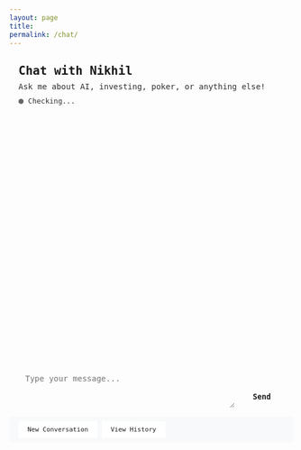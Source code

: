 ```yaml
---
layout: page
title:  
permalink: /chat/
---
```


<div id="chat-container">
  <div id="chat-header">
    <h2>Chat with Nikhil</h2>
    <p>Ask me about AI, investing, poker, or anything else!</p>
    <div id="health-status">
      <span id="health-icon">●</span>
      <span id="health-text">Checking...</span>
    </div>
  </div>

  <div id="chat-messages"></div>

  <div id="chat-input-container">
    <textarea id="chat-input" placeholder="Type your message..." rows="3"></textarea>
    <button id="send-button">Send</button>
  </div>

  <div id="loading" style="display: none;">
    <div class="typing-indicator">
      <span></span>
      <span></span>
      <span></span>
    </div>
  </div>

  <div id="conversation-actions">
    <button id="new-conversation-btn">New Conversation</button>
    <button id="conversation-history-btn">View History</button>
  </div>
</div>

<div id="history-modal" class="modal" style="display: none;">
  <div class="modal-content">
    <div class="modal-header">
      <h3>Recent Conversations</h3>
      <span class="modal-close">&times;</span>
    </div>
    <div id="conversation-list"></div>
  </div>
</div>

<style>
<style>
:root {
  --chat-primary: #0066cc;
  --chat-primary-hover: #0056b3;
  --chat-background: #ffffff;
  --chat-user-bg: var(--chat-primary);
  --chat-bot-bg: #f8f9fa;
  --chat-border: #333333;
  --chat-text: #333333;
  --chat-text-light: #ffffff;
  --chat-shadow: 5px 5px 0px 0px var(--chat-border);
  --chat-error: #dc3545;
  --chat-success: #28a745;
}

#chat-container {
  width: 100%;
  max-width: 800px;
  margin: 0 auto;
  border: 3px solid var(--chat-border);
  box-shadow: var(--chat-shadow);
  font-family: 'Monaco', 'Menlo', 'Ubuntu Mono', monospace;
  background: var(--chat-background);
  min-height: 600px;
  display: flex;
  flex-direction: column;
}

#chat-header {
  background: var(--chat-border);
  color: var(--chat-text-light);
  padding: 1rem;
  border-bottom: 3px solid var(--chat-border);
}

#chat-header h2 {
  margin: 0 0 0.5rem 0;
  font-size: 1.5em;
}

#chat-header p {
  margin: 0;
  font-size: 1em;
  opacity: 0.9;
}

#health-status {
  display: flex;
  align-items: center;
  gap: 0.5rem;
  margin-top: 0.5rem;
  font-size: 0.9em;
}

#health-icon {
  font-size: 1.2em;
  color: #666;
  transition: color 0.3s ease;
}

#health-icon.healthy {
  color: var(--chat-success);
}

#health-icon.unhealthy {
  color: var(--chat-error);
}

#health-text {
  opacity: 0.9;
}

#chat-messages {
  flex: 1;
  padding: 1rem;
  overflow-y: auto;
  min-height: 400px;
  max-height: 500px;
  scroll-behavior: smooth;
}

.message {
  margin-bottom: 1rem;
  display: flex;
  align-items: flex-start;
  gap: 0.5rem;
  animation: fadeIn 0.3s ease-in;
}

.message.user {
  justify-content: flex-end;
}

.message-content {
  max-width: 70%;
  padding: 0.75rem 1rem;
  border: 2px solid var(--chat-border);
  box-shadow: 2px 2px 0px 0px var(--chat-border);
  border-radius: 0;
  word-wrap: break-word;
  white-space: pre-wrap;
  line-height: 1.4;
}

.message.user .message-content {
  background: var(--chat-user-bg);
  color: var(--chat-text-light);
}

.message.bot .message-content {
  background: var(--chat-bot-bg);
  color: var(--chat-text);
}

.message-avatar {
  width: 32px;
  height: 32px;
  border: 2px solid var(--chat-border);
  background: var(--chat-border);
  color: var(--chat-text-light);
  display: flex;
  align-items: center;
  justify-content: center;
  font-weight: bold;
  font-size: 0.8em;
  flex-shrink: 0;
}

.message.user .message-avatar {
  background: var(--chat-user-bg);
}

.message.bot .message-avatar {
  background: var(--chat-bot-bg);
  color: var(--chat-text);
}

.message-timestamp {
  font-size: 0.7em;
  opacity: 0.6;
  margin-top: 0.25rem;
}

#chat-input-container {
  padding: 1rem;
  border-top: 3px solid var(--chat-border);
  display: flex;
  gap: 0.5rem;
  align-items: flex-end;
}

#chat-input {
  flex: 1;
  border: 2px solid var(--chat-border);
  padding: 0.75rem;
  font-family: 'Monaco', 'Menlo', 'Ubuntu Mono', monospace;
  font-size: 1em;
  resize: vertical;
  min-height: 60px;
  max-height: 120px;
  background: var(--chat-background);
  color: var(--chat-text);
  transition: box-shadow 0.2s ease;
}

#chat-input:focus {
  outline: none;
  box-shadow: 2px 2px 0px 0px var(--chat-border);
}

#send-button {
  border: 2px solid var(--chat-border);
  background: var(--chat-primary);
  color: var(--chat-text-light);
  padding: 0.75rem 1.5rem;
  font-family: 'Monaco', 'Menlo', 'Ubuntu Mono', monospace;
  font-weight: bold;
  cursor: pointer;
  transition: all 0.2s ease;
  box-shadow: 2px 2px 0px 0px var(--chat-border);
}

#send-button:hover:not(:disabled) {
  background: var(--chat-primary-hover);
  transform: translate(-1px, -1px);
  box-shadow: 3px 3px 0px 0px var(--chat-border);
}

#send-button:active {
  transform: translate(1px, 1px);
  box-shadow: 1px 1px 0px 0px var(--chat-border);
}

#send-button:disabled {
  opacity: 0.6;
  cursor: not-allowed;
  transform: none;
}

.typing-indicator {
  display: flex;
  gap: 4px;
  align-items: center;
  padding: 1rem;
}

.typing-indicator span {
  height: 8px;
  width: 8px;
  background: var(--chat-text);
  border-radius: 50%;
  display: inline-block;
  animation: typing 1.4s infinite ease-in-out;
}

.typing-indicator span:nth-child(1) {
  animation-delay: -0.32s;
}

.typing-indicator span:nth-child(2) {
  animation-delay: -0.16s;
}

@keyframes typing {
  0%, 80%, 100% {
    transform: scale(0);
    opacity: 0.5;
  }
  40% {
    transform: scale(1);
    opacity: 1;
  }
}

@keyframes fadeIn {
  from { opacity: 0; transform: translateY(10px); }
  to { opacity: 1; transform: translateY(0); }
}

.error-message {
  background: #ffebee;
  color: var(--chat-error);
  border: 2px solid var(--chat-error);
  padding: 0.75rem;
  margin: 0.5rem 0;
  box-shadow: 2px 2px 0px 0px var(--chat-error);
  border-radius: 0;
}

.success-message {
  background: #e8f5e8;
  color: var(--chat-success);
  border: 2px solid var(--chat-success);
  padding: 0.75rem;
  margin: 0.5rem 0;
  box-shadow: 2px 2px 0px 0px var(--chat-success);
  border-radius: 0;
}

#conversation-actions {
  display: flex;
  gap: 0.5rem;
  padding: 0.5rem 1rem;
  border-top: 1px solid var(--chat-border);
  background: #f8f9fa;
}

#conversation-actions button {
  padding: 0.5rem 1rem;
  border: 1px solid var(--chat-border);
  background: white;
  color: var(--chat-text);
  font-family: 'Monaco', 'Menlo', 'Ubuntu Mono', monospace;
  font-size: 0.8em;
  cursor: pointer;
  transition: all 0.2s ease;
}

#conversation-actions button:hover {
  background: var(--chat-border);
  color: white;
}

/* Modal Styles */
.modal {
  position: fixed;
  z-index: 1000;
  left: 0;
  top: 0;
  width: 100%;
  height: 100%;
  background-color: rgba(0,0,0,0.5);
  display: flex;
  justify-content: center;
  align-items: center;
}

.modal-content {
  background: white;
  border: 3px solid var(--chat-border);
  box-shadow: var(--chat-shadow);
  max-width: 600px;
  width: 90%;
  max-height: 80%;
  overflow-y: auto;
}

.modal-header {
  display: flex;
  justify-content: space-between;
  align-items: center;
  padding: 1rem;
  border-bottom: 2px solid var(--chat-border);
  background: var(--chat-border);
  color: white;
}

.modal-close {
  font-size: 24px;
  cursor: pointer;
}

.modal-close:hover {
  color: var(--chat-error);
}

#conversation-list {
  padding: 1rem;
}

.conversation-item {
  padding: 0.75rem;
  border: 1px solid var(--chat-border);
  margin-bottom: 0.5rem;
  cursor: pointer;
  transition: background-color 0.2s ease;
}

.conversation-item:hover {
  background: #f8f9fa;
}

.conversation-preview {
  font-size: 0.9em;
  opacity: 0.7;
  margin-top: 0.25rem;
}

.conversation-meta {
  font-size: 0.8em;
  color: #666;
  margin-top: 0.25rem;
}

/* Loading states */
.loading {
  opacity: 0.7;
  pointer-events: none;
}

#conversation-actions {
  display: flex;
  gap: 0.5rem;
  padding: 0.5rem 1rem;
  border-top: 1px solid var(--chat-border);
  background: #f8f9fa;
}

#conversation-actions button {
  padding: 0.5rem 1rem;
  border: 1px solid var(--chat-border);
  background: white;
  color: var(--chat-text);
  font-family: 'Monaco', 'Menlo', 'Ubuntu Mono', monospace;
  font-size: 0.8em;
  cursor: pointer;
  transition: all 0.2s ease;
}

#conversation-actions button:hover {
  background: var(--chat-border);
  color: white;
}

.modal {
  position: fixed;
  z-index: 1000;
  left: 0;
  top: 0;
  width: 100%;
  height: 100%;
  background-color: rgba(0,0,0,0.5);
  display: flex;
  justify-content: center;
  align-items: center;
}

.modal-content {
  background: white;
  border: 3px solid var(--chat-border);
  box-shadow: var(--chat-shadow);
  max-width: 600px;
  width: 90%;
  max-height: 80%;
  overflow-y: auto;
}

.modal-header {
  display: flex;
  justify-content: space-between;
  align-items: center;
  padding: 1rem;
  border-bottom: 2px solid var(--chat-border);
  background: var(--chat-border);
  color: white;
}

.modal-close {
  font-size: 24px;
  cursor: pointer;
}

.modal-close:hover {
  color: #ff0000;
}

#conversation-list {
  padding: 1rem;
}

.conversation-item {
  padding: 0.75rem;
  border: 1px solid var(--chat-border);
  margin-bottom: 0.5rem;
  cursor: pointer;
  transition: background-color 0.2s ease;
}

.conversation-item:hover {
  background: #f8f9fa;
}

.conversation-preview {
  font-size: 0.9em;
  opacity: 0.7;
  margin-top: 0.25rem;
}

.conversation-meta {
  font-size: 0.8em;
  color: #666;
  margin-top: 0.25rem;
}

/* Mobile responsiveness */
@media (max-width: 768px) {
  #chat-container {
    margin: 0 1rem;
    min-height: 500px;
  }

  .message-content {
    max-width: 85%;
  }

  #chat-input-container {
    flex-direction: column;
    gap: 0.75rem;
  }

  #send-button {
    align-self: stretch;
  }

  #conversation-actions {
    flex-direction: column;
  }

  .modal-content {
    width: 95%;
    max-height: 90%;
  }
}
</style>

<script>
class ChatInterface {
  constructor() {
    this.apiUrl = 'https://llm-chat-backend-nikhilr24.replit.app/api/chat';
    this.healthUrl = 'https://llm-chat-backend-nikhilr24.replit.app/api/health';
    this.conversationsUrl = 'https://llm-chat-backend-nikhilr24.replit.app/api/conversations/recent';
    this.conversationUrl = 'https://llm-chat-backend-nikhilr24.replit.app/api/conversation';
    this.messagesContainer = document.getElementById('chat-messages');
    this.chatInput = document.getElementById('chat-input');
    this.sendButton = document.getElementById('send-button');
    this.loadingIndicator = document.getElementById('loading');
    this.healthIcon = document.getElementById('health-icon');
    this.healthText = document.getElementById('health-text');
    this.newConversationBtn = document.getElementById('new-conversation-btn');
    this.conversationHistoryBtn = document.getElementById('conversation-history-btn');
    this.historyModal = document.getElementById('history-modal');
    this.conversationList = document.getElementById('conversation-list');
    this.modalClose = document.querySelector('.modal-close');

    this.currentConversationId = null;
    this.isLoading = false;
    this.retryCount = 0;
    this.maxRetries = 3;

    this.init();
  }

  init() {
    this.setupEventListeners();
    this.checkHealth();
    this.addWelcomeMessage();
    this.loadStoredConversation();
  }

  setupEventListeners() {
    this.sendButton.addEventListener('click', () => this.sendMessage());

    this.chatInput.addEventListener('keydown', (e) => {
      if (e.key === 'Enter' && !e.shiftKey) {
        e.preventDefault();
        this.sendMessage();
      }
    });

    this.chatInput.addEventListener('input', () => {
      this.validateInput();
      this.autoResizeTextarea();
    });

    this.newConversationBtn.addEventListener('click', () => this.startNewConversation());
    this.conversationHistoryBtn.addEventListener('click', () => this.showConversationHistory());
    this.modalClose.addEventListener('click', () => this.closeModal());

    this.historyModal.addEventListener('click', (e) => {
      if (e.target === this.historyModal) {
        this.closeModal();
      }
    });
  }

  validateInput() {
    const message = this.chatInput.value.trim();
    const isValid = message.length > 0 && message.length <= 1000;
    this.sendButton.disabled = !isValid || this.isLoading;
  }

  autoResizeTextarea() {
    this.chatInput.style.height = 'auto';
    this.chatInput.style.height = Math.min(this.chatInput.scrollHeight, 120) + 'px';
  }

  async checkHealth() {
    try {
      const response = await fetch(this.healthUrl);
      if (response.ok) {
        const data = await response.json();
        const isHealthy = data.status === 'healthy';
        this.updateHealthStatus(isHealthy, isHealthy ? 'Backend Online' : 'Backend Unhealthy');
      } else {
        this.updateHealthStatus(false, 'Backend Offline');
      }
    } catch (error) {
      console.error('Health check error:', error);
      this.updateHealthStatus(false, 'Backend Offline');
    }
  }

  updateHealthStatus(isHealthy, statusText) {
    this.healthIcon.className = isHealthy ? 'healthy' : 'unhealthy';
    this.healthText.textContent = statusText;
  }

  addWelcomeMessage() {
    const welcomeMessage = "Hey there! I'm Nikhil. Ask me anything about AI, poker, or my projects!";
    this.addMessage('bot', welcomeMessage);
  }

  async sendMessage() {
    const message = this.chatInput.value.trim();
    if (!message || this.isLoading) return;

    this.addMessage('user', message);
    this.chatInput.value = '';
    this.setLoading(true);

    try {
      const response = await this.sendMessageWithRetry(message);
      this.addMessage('bot', response.response);

      if (response.conversation_id) {
        this.currentConversationId = response.conversation_id;
        this.saveConversationToStorage();
      }
    } catch (error) {
      console.error('Chat error:', error);
      this.handleChatError(error);
    } finally {
      this.setLoading(false);
    }
  }

  async sendMessageWithRetry(message, retryCount = 0) {
    try {
      const requestBody = {
        message: message,
        timestamp: new Date().toISOString()
      };

      if (this.currentConversationId) {
        requestBody.conversation_id = this.currentConversationId;
      }

      const response = await fetch(this.apiUrl, {
        method: 'POST',
        headers: {
          'Content-Type': 'application/json',
        },
        body: JSON.stringify(requestBody)
      });

      if (!response.ok) {
        const errorData = await response.json().catch(() => ({}));
        throw new Error(`HTTP ${response.status}: ${errorData.error || response.statusText}`);
      }

      return await response.json();
    } catch (error) {
      if (retryCount < this.maxRetries) {
        await this.delay(1000 * Math.pow(2, retryCount));
        return this.sendMessageWithRetry(message, retryCount + 1);
      }
      throw error;
    }
  }

  handleChatError(error) {
    let errorMessage = 'An unexpected error occurred. Please try again.';

    if (error.message.includes('Failed to fetch')) {
      errorMessage = 'Cannot connect to backend server. Please check your connection.';
    } else if (error.message.includes('HTTP 429')) {
      errorMessage = error.message.includes('rate limit') 
        ? 'Rate limit exceeded. Please wait a moment before sending another message.'
        : 'You\'ve reached the maximum number of chats. Please email contact@rnikhil.com for more assistance.';
    } else if (error.message.includes('HTTP 400')) {
      errorMessage = 'Invalid message format. Please check your input.';
    } else if (error.message.includes('HTTP 500')) {
      errorMessage = 'Server error occurred. Please try again in a moment.';
    }

    this.addMessage('bot', errorMessage);
  }

  addMessage(sender, content) {
    const messageDiv = document.createElement('div');
    messageDiv.className = 'message ' + sender;

    const avatar = document.createElement('div');
    avatar.className = 'message-avatar';
    avatar.textContent = sender === 'user' ? 'U' : 'N';

    const messageContent = document.createElement('div');
    messageContent.className = 'message-content';
    messageContent.textContent = content;

    if (sender === 'user') {
      messageDiv.appendChild(messageContent);
      messageDiv.appendChild(avatar);
    } else {
      messageDiv.appendChild(avatar);
      messageDiv.appendChild(messageContent);
    }

    this.messagesContainer.appendChild(messageDiv);
    this.scrollToBottom();
  }

  setLoading(isLoading) {
    this.isLoading = isLoading;
    this.sendButton.disabled = isLoading;
    this.chatInput.disabled = isLoading;
    this.loadingIndicator.style.display = isLoading ? 'block' : 'none';
    this.sendButton.textContent = isLoading ? 'Sending...' : 'Send';

    if (isLoading) {
      this.messagesContainer.appendChild(this.loadingIndicator);
      this.scrollToBottom();
    }
  }

  scrollToBottom() {
    this.messagesContainer.scrollTop = this.messagesContainer.scrollHeight;
  }

  startNewConversation() {
    if (confirm('Start a new conversation? This will clear the current chat.')) {
      this.currentConversationId = null;
      this.messagesContainer.innerHTML = '';
      this.clearStoredConversation();
      this.addWelcomeMessage();
      this.chatInput.focus();
    }
  }

  async showConversationHistory() {
    try {
      const response = await fetch(this.conversationsUrl + '?limit=10');
      if (!response.ok) throw new Error('Failed to fetch conversations');

      const conversations = await response.json();
      this.renderConversationHistory(conversations);
      this.historyModal.style.display = 'flex';
    } catch (error) {
      console.error('Error loading conversation history:', error);
      this.addMessage('bot', 'Unable to load conversation history. Please try again later.');
    }
  }

  renderConversationHistory(conversations) {
    this.conversationList.innerHTML = '';

    if (!conversations || conversations.length === 0) {
      this.conversationList.innerHTML = '<p>No recent conversations found.</p>';
      return;
    }

    conversations.forEach(conversation => {
      const item = document.createElement('div');
      item.className = 'conversation-item';
      item.onclick = () => this.loadConversation(conversation.conversation_id);

      const preview = conversation.messages && conversation.messages.length > 0
        ? conversation.messages[0].user_message.substring(0, 100) + '...'
        : 'No messages';

      item.innerHTML = `
        <div><strong>Conversation ${conversation.conversation_id.substring(0, 8)}</strong></div>
        <div class="conversation-preview">${preview}</div>
        <div class="conversation-meta">
          ${conversation.messages?.length || 0} messages • 
          ${new Date(conversation.created_at).toLocaleDateString()}
        </div>
      `;

      this.conversationList.appendChild(item);
    });
  }

  async loadConversation(conversationId) {
    try {
      const response = await fetch(`${this.conversationUrl}/${conversationId}`);
      if (!response.ok) throw new Error('Failed to load conversation');

      const conversation = await response.json();
      this.currentConversationId = conversationId;
      this.messagesContainer.innerHTML = '';

      if (conversation.messages) {
        conversation.messages.forEach(msg => {
          this.addMessage('user', msg.user_message);
          this.addMessage('bot', msg.bot_response);
        });
      }

      this.closeModal();
      this.saveConversationToStorage();
    } catch (error) {
      console.error('Error loading conversation:', error);
      this.addMessage('bot', 'Unable to load conversation. Please try again.');
    }
  }

  closeModal() {
    this.historyModal.style.display = 'none';
  }

  saveConversationToStorage() {
    if (this.currentConversationId) {
      localStorage.setItem('currentConversationId', this.currentConversationId);
    }
  }

  loadStoredConversation() {
    const storedId = localStorage.getItem('currentConversationId');
    if (storedId) {
      this.currentConversationId = storedId;
    }
  }

  clearStoredConversation() {
    localStorage.removeItem('currentConversationId');
  }

  delay(ms) {
    return new Promise(resolve => setTimeout(resolve, ms));
  }
}

// Initialize chat when page loads
document.addEventListener('DOMContentLoaded', function() {
  new ChatInterface();
});